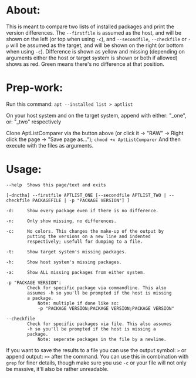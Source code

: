# About:
This is meant to compare two lists of installed packages and print the version differences. The `--firstfile` is assumed as the host, and will be shown on the left (or top when using `-c`), and `--secondfile`, `--checkfile` or `-p` will be assumed as the target, and will be shown on the right (or bottom when using `-c`). Difference is shown as yellow and missing (depending on arguments either the host or target system is shown or both if allowed) shows as red. Green means there's no difference at that position.

# Prep-work:
Run this command:
`apt --installed list > aptlist`
    
On your host system and on the target system, append with either: "_one", or: "_two" respectively

Clone AptListComparer via the button above (or click it -> "RAW" -> Right click the page -> "Save page as...");
`chmod +x AptListComparer`
And then execute with the files as arguments.

# Usage:
    --help  Shows this page/text and exits
    
`[-dnctha] --firstfile APTLIST_ONE [--secondfile APTLIST_TWO | --checkfile PACKAGEFILE | -p "PACKAGE VERSION"] ]`
    

    -d:     Show every package even if there is no difference.
    
    -n:     Only show missing, no differences.
            
    -c:     No colors. This changes the make-up of the output by
            putting the versions on a new line and indented
            respectively; usefull for dumping to a file.
    
    -t:     Show target system's missing packages.
    
    -h:     Show host system's missing packages.
    
    -a:     Show ALL missing packages from either system.
    
    -p "PACKAGE VERSION":
            Check for specific package via commandline. This also
            assumes -h so you'll be prompted if the host is missing
            a package.
                Note: multiple if done like so:
                -p "PACKAGE VERSION;PACKAGE VERSION;PACKAGE VERSION"
    
    --checkfile
            Check for specific packages via file. This also assumes
            -h so you'll be prompted if the host is missing a
            package.
                Note: seperate packages in the file by a newline.

If you want to save the results to a file you can use the output symbol: `>` or append output: `>>` after the command. You can use this in combination with `grep` for finer details, though make sure you use `-c` or your file will not only be massive, it'll also be rather unreadable.

